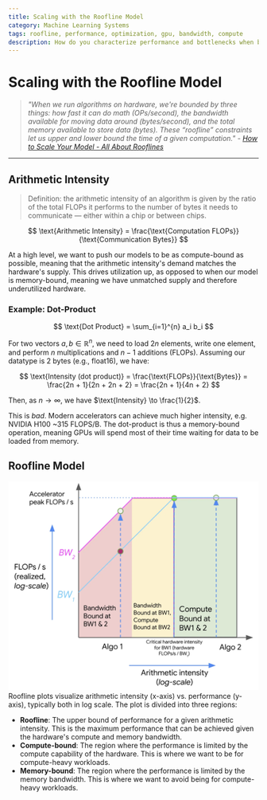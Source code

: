 ```yaml
---
title: Scaling with the Roofline Model
category: Machine Learning Systems
tags: roofline, performance, optimization, gpu, bandwidth, compute
description: How do you characterize performance and bottlenecks when balancing compute and memory bandwidth? How can you quantify the intensity of a workload, and how well an algorithm can utilize resources? What are the scaling challenges of deploying large models for inference?
---
```


# Scaling with the Roofline Model

> *"When we run algorithms on hardware, we're bounded by three things: how fast it can do math (OPs/second), the bandwidth available for moving data around (bytes/second), and the total memory available to store data (bytes). These “roofline” constraints let us upper and lower bound the time of a given computation." - [How to Scale Your Model - All About Rooflines](https://jax-ml.github.io/scaling-book/roofline/)*

---

## Arithmetic Intensity

> Definition: the arithmetic intensity of an algorithm is given by the ratio of the total FLOPs it performs to the number of bytes it needs to communicate — either within a chip or between chips.

$$
\text{Arithmetic Intensity} = \frac{\text{Computation FLOPs}}{\text{Communication Bytes}}
$$

At a high level, we want to push our models to be as compute-bound as possible, meaning that the arithmetic intensity's demand matches the hardware's supply. This drives utilization up, as opposed to when our model is memory-bound, meaning we have unmatched supply and therefore underutilized hardware.

### Example: Dot-Product

$$
\text{Dot Product} = \sum_{i=1}^{n} a_i b_i
$$

For two vectors $a, b \in \mathbb{R}^n$, we need to load $2n$ elements, write one element, and perform $n$ multiplications and $n-1$ additions (FLOPs). Assuming our datatype is 2 bytes (e.g., float16), we have:

$$
\text{Intensity (dot product)} = \frac{\text{FLOPs}}{\text{Bytes}} = \frac{2n + 1}{2n + 2n + 2} = \frac{2n + 1}{4n + 2}
$$

Then, as $n \to \infty$, we have $\text{Intensity} \to \frac{1}{2}$.

This is *bad*. Modern accelerators can achieve much higher intensity, e.g. NVIDIA H100 ~315 FLOPS/B. The dot-product is thus a memory-bound operation, meaning GPUs will spend most of their time waiting for data to be loaded from memory.

## Roofline Model

![plot](assets/roofline-plot.png)
Roofline plots visualize arithmetic intensity (x-axis) vs. performance (y-axis), typically both in log scale. The plot is divided into three regions:

- **Roofline**: The upper bound of performance for a given arithmetic intensity. This is the maximum performance that can be achieved given the hardware's compute and memory bandwidth.
- **Compute-bound**: The region where the performance is limited by the compute capability of the hardware. This is where we want to be for compute-heavy workloads.
- **Memory-bound**: The region where the performance is limited by the memory bandwidth. This is where we want to avoid being for compute-heavy workloads.
